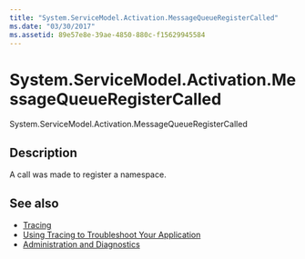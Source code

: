 ```yaml
---
title: "System.ServiceModel.Activation.MessageQueueRegisterCalled"
ms.date: "03/30/2017"
ms.assetid: 89e57e8e-39ae-4850-880c-f15629945584
---
```

# System.ServiceModel.Activation.MessageQueueRegisterCalled
System.ServiceModel.Activation.MessageQueueRegisterCalled  
  
## Description  
 A call was made to register a namespace.  
  
## See also

- [Tracing](../../../../../docs/framework/wcf/diagnostics/tracing/index.md)
- [Using Tracing to Troubleshoot Your Application](../../../../../docs/framework/wcf/diagnostics/tracing/using-tracing-to-troubleshoot-your-application.md)
- [Administration and Diagnostics](../../../../../docs/framework/wcf/diagnostics/index.md)
